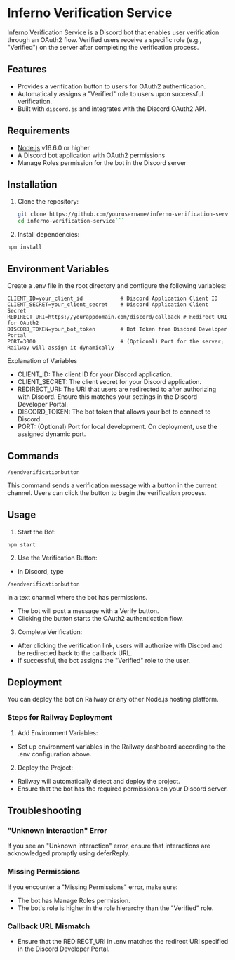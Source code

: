 # Inferno Verification Service

Inferno Verification Service is a Discord bot that enables user verification through an OAuth2 flow. Verified users receive a specific role (e.g., "Verified") on the server after completing the verification process.

## Features

- Provides a verification button to users for OAuth2 authentication.
- Automatically assigns a "Verified" role to users upon successful verification.
- Built with `discord.js` and integrates with the Discord OAuth2 API.

## Requirements

- [Node.js](https://nodejs.org/) v16.6.0 or higher
- A Discord bot application with OAuth2 permissions
- Manage Roles permission for the bot in the Discord server

## Installation

1. Clone the repository:
   ```bash
   git clone https://github.com/yourusername/inferno-verification-service.git
   cd inferno-verification-service```

2. Install dependencies:
```
npm install
```

## Environment Variables

Create a .env file in the root directory and configure the following variables:

````
CLIENT_ID=your_client_id            # Discord Application Client ID
CLIENT_SECRET=your_client_secret    # Discord Application Client Secret
REDIRECT_URI=https://yourappdomain.com/discord/callback # Redirect URI for OAuth2
DISCORD_TOKEN=your_bot_token        # Bot Token from Discord Developer Portal
PORT=3000                           # (Optional) Port for the server; Railway will assign it dynamically
````

Explanation of Variables
- CLIENT_ID: The client ID for your Discord application.
- CLIENT_SECRET: The client secret for your Discord application.
- REDIRECT_URI: The URI that users are redirected to after authorizing with Discord. Ensure this matches your settings in the Discord Developer Portal.
- DISCORD_TOKEN: The bot token that allows your bot to connect to Discord.
- PORT: (Optional) Port for local development. On deployment, use the assigned dynamic port.

## Commands

```
/sendverificationbutton
```

This command sends a verification message with a button in the current channel. Users can click the button to begin the verification process.


## Usage

1. Start the Bot:
```
npm start
```
2. Use the Verification Button:
- In Discord, type 
```
/sendverificationbutton
``` 
in a text channel where the bot has permissions.
- The bot will post a message with a Verify button.
- Clicking the button starts the OAuth2 authentication flow.
3. Complete Verification:
- After clicking the verification link, users will authorize with Discord and be redirected back to the callback URL.
- If successful, the bot assigns the "Verified" role to the user.

## Deployment

You can deploy the bot on Railway or any other Node.js hosting platform.

### Steps for Railway Deployment
1. Add Environment Variables:
- Set up environment variables in the Railway dashboard according to the .env configuration above.
2. Deploy the Project:
- Railway will automatically detect and deploy the project.
- Ensure that the bot has the required permissions on your Discord server.


## Troubleshooting

### "Unknown interaction" Error
If you see an "Unknown interaction" error, ensure that interactions are acknowledged promptly using deferReply.

### Missing Permissions
If you encounter a "Missing Permissions" error, make sure:

- The bot has Manage Roles permission.
- The bot's role is higher in the role hierarchy than the "Verified" role.

### Callback URL Mismatch
- Ensure that the REDIRECT_URI in .env matches the redirect URI specified in the Discord Developer Portal.
